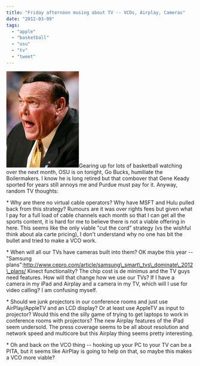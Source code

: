 ```yaml
---
title: "Friday afternoon musing about TV -- VCOs, Airplay, Cameras"
date: "2012-03-09"
tags: 
  - "apple"
  - "basketball"
  - "osu"
  - "tv"
  - "tweet"
---
```


[![](images/gene.jpeg "gene")](http://theludwigs.com/wp-content/uploads/2012/03/gene.jpeg)Gearing up for lots of basketball watching over the next month, OSU is on tonight, Go Bucks, humiliate the Boilermakers. I know he is long retired but that combover that Gene Keady sported for years still annoys me and Purdue must pay for it. Anyway, random TV thoughts:

\* Why are there no virtual cable operators? Why have MSFT and Hulu pulled back from this strategy? Rumours are it was over rights fees but given what I pay for a full load of cable channels each month so that I can get all the sports content, it is hard for me to believe there is not a viable offering in here. This seems like the only viable "cut the cord" strategy (vs the wishful think about ala carte pricing), I don't understand why no one has bit the bullet and tried to make a VCO work.

\* When will all our TVs have cameras built into them? OK maybe this year -- "Samsung plans":http://www.cepro.com/article/samsung\_smart\_tvs\_dominate\_2012\_plans/ Kinect functionality? The chip cost is de minimus and the TV guys need features. How will that change how we use our TVs? If I have a camera in my iPad and Airplay and a camera in my TV, which will I use for video calling? I am confusing myself.

\* Should we junk projectors in our conference rooms and just use AirPlay/AppleTV and an LCD display? Or at least use AppleTV as input to projector? Would this end the silly game of trying to get laptops to work in conference rooms with projectors? The new Airplay features of the iPad seem undersold. The press coverage seems to be all about resolution and network speed and multicore but this Airplay thing seems pretty interesting.

\* Oh and back on the VCO thing -- hooking up your PC to your TV can be a PITA, but it seems like AirPlay is going to help on that, so maybe this makes a VCO more viable?
